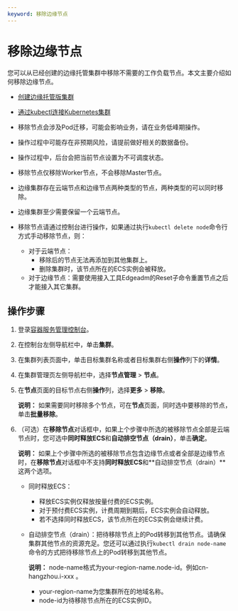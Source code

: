 ```yaml
---
keyword: 移除边缘节点
---
```


# 移除边缘节点

您可以从已经创建的边缘托管集群中移除不需要的工作负载节点。本文主要介绍如何移除边缘节点。

-   [创建边缘托管版集群](/intl.zh-CN/边缘容器服务ACK@Edge用户指南/边缘托管集群管理/创建边缘托管版集群.md)
-   [通过kubectl连接Kubernetes集群](/intl.zh-CN/Kubernetes集群用户指南/集群管理/连接集群/通过kubectl连接Kubernetes集群.md)

-   移除节点会涉及Pod迁移，可能会影响业务，请在业务低峰期操作。
-   操作过程中可能存在非预期风险，请提前做好相关的数据备份。
-   操作过程中，后台会把当前节点设置为不可调度状态。
-   移除节点仅移除Worker节点，不会移除Master节点。
-   边缘集群存在云端节点和边缘节点两种类型的节点，两种类型的可以同时移除。
-   边缘集群至少需要保留一个云端节点。
-   移除节点请通过控制台进行操作，如果通过执行`kubectl delete node`命令行方式手动移除节点，则：
    -   对于云端节点：
        -   移除后的节点无法再添加到其他集群上。
        -   删除集群时，该节点所在的ECS实例会被释放。
    -   对于边缘节点：需要使用接入工具Edgeadm的Reset子命令重置节点之后才能接入其它集群。

## 操作步骤

1.  登录[容器服务管理控制台](https://cs.console.aliyun.com)。

2.  在控制台左侧导航栏中，单击**集群**。

3.  在集群列表页面中，单击目标集群名称或者目标集群右侧**操作**列下的**详情**。

4.  在集群管理页左侧导航栏中，选择**节点管理** \> **节点**。

5.  在**节点**页面的目标节点右侧**操作**列，选择**更多** \> **移除**。

    **说明：** 如果需要同时移除多个节点，可在**节点**页面，同时选中要移除的节点，单击**批量移除**。

6.  （可选）在**移除节点**对话框中，如果上个步骤中所选的被移除节点全部是云端节点时，您可选中**同时释放ECS**和**自动排空节点（drain）**，单击**确定**。

    **说明：** 如果上个步骤中所选的被移除节点包含边缘节点或者全部是边缘节点时，在**移除节点**对话框中不支持**同时释放ECS**和**自动排空节点（drain）**这两个选项。

    -   同时释放ECS：
        -   释放ECS实例仅释放按量付费的ECS实例。
        -   对于预付费ECS实例，计费周期到期后，ECS实例会自动释放。
        -   若不选择同时释放ECS，该节点所在的ECS实例会继续计费。
    -   自动排空节点（drain）：把待移除节点上的Pod转移到其他节点。请确保集群其他节点的资源充足。您还可以通过执行`kubectl drain node-name`命令的方式把待移除节点上的Pod转移到其他节点。

        **说明：** node-name格式为your-region-name.node-id。例如cn-hangzhou.i-xxx 。

        -   your-region-name为您集群所在的地域名称。
        -   node-id为待移除节点所在的ECS实例ID。

